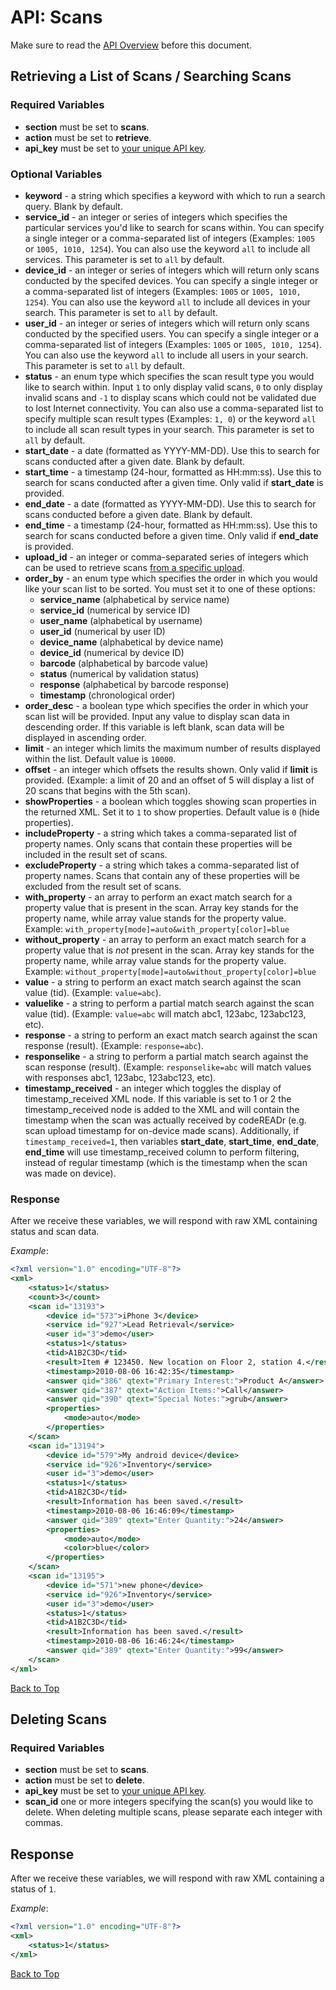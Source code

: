 <a name="head"></a><h1>API: Scans</h1>

Make sure to read the [API Overview](../README.md) before this document.

<a name="retrieve"></a><h2>Retrieving a List of Scans / Searching Scans</h2>

<h3>Required Variables</h3>

* <b>section</b> must be set to <b>scans</b>.
* <b>action</b> must be set to <b>retrieve</b>.
* <b>api_key</b> must be set to [your unique API key](../README.md#finding).

<h3>Optional Variables</h3>

* <b>keyword</b> - a string which specifies a keyword with which to run a search query. Blank by default.
* <b>service_id</b> - an integer or series of integers which specifies the particular services you'd like to search for scans within. You can specify a single integer or a comma-separated list of integers (Examples: <code>1005</code> or <code>1005, 1010, 1254</code>). You can also use the keyword <code>all</code> to include all services. This parameter is set to <code>all</code> by default.
* <b>device_id</b> - an integer or series of integers which will return only scans conducted by the specifed devices. You can specify a single integer or a comma-separated list of integers (Examples: <code>1005</code> or <code>1005, 1010, 1254</code>). You can also use the keyword <code>all</code> to include all devices in your search. This parameter is set to <code>all</code> by default.
* <b>user_id</b> - an integer or series of integers which will return only scans conducted by the specified users. You can specify a single integer or a comma-separated list of integers (Examples: <code>1005</code> or <code>1005, 1010, 1254</code>). You can also use the keyword <code>all</code> to include all users in your search. This parameter is set to <code>all</code> by default.
* <b>status</b> - an enum type which specifies the scan result type you would like to search within. Input <code>1</code> to only display valid scans, <code>0</code> to only display invalid scans and <code>-1</code> to display scans which could not be validated due to lost Internet connectivity. You can also use a comma-separated list to specify multiple scan result types (Examples: <code>1, 0</code>) or the keyword <code>all</code> to include all scan result types in your search. This parameter is set to <code>all</code> by default.
* <b>start_date</b> - a date (formatted as YYYY-MM-DD). Use this to search for scans conducted after a given date. Blank by default.
* <b>start_time</b> - a timestamp (24-hour, formatted as HH:mm:ss). Use this to search for scans conducted after a given time. Only valid if <b>start_date</b> is provided.
* <b>end_date</b> - a date (formatted as YYYY-MM-DD). Use this to search for scans conducted before a given date. Blank by default.
* <b>end_time</b> - a timestamp (24-hour, formatted as HH:mm:ss). Use this to search for scans conducted before a given time. Only valid if <b>end_date</b> is provided.
* <b>upload_id</b> - an integer or comma-separated series of integers which can be used to retrieve scans [from a specific upload](Uploads.md).
* <b>order_by</b> - an enum type which specifies the order in which you would like your scan list to be sorted. You must set it to one of these options:
    * <b>service_name</b> (alphabetical by service name)
    * <b>service_id</b> (numerical by service ID)
    * <b>user_name</b> (alphabetical by username)
    * <b>user_id</b> (numerical by user ID)
    * <b>device_name</b> (alphabetical by device name)
    * <b>device_id</b> (numerical by device ID)
    * <b>barcode</b> (alphabetical by barcode value)
    * <b>status</b> (numerical by validation status)
    * <b>response</b> (alphabetical by barcode response)
    * <b>timestamp</b> (chronological order)
* <b>order_desc</b> - a boolean type which specifies the order in which your scan list will be provided. Input any value to display scan data in descending order. If this variable is left blank, scan data will be displayed in ascending order.
* <b>limit</b> - an integer which limits the maximum number of results displayed within the list. Default value is <code>10000</code>.
* <b>offset</b> - an integer which offsets the results shown. Only valid if <b>limit</b> is provided. (Example: a limit of 20 and an offset of 5 will display a list of 20 scans that begins with the 5th scan).
* <b>showProperties</b> - a boolean which toggles showing scan properties in the returned XML. Set it to <code>1</code> to show properties. Default value is <code>0</code> (hide properties).
* <b>includeProperty</b> - a string which takes a comma-separated list of property names. Only scans that contain these properties will be included in the result set of scans.
* <b>excludeProperty</b> - a string which takes a comma-separated list of property names. Scans that contain any of these properties will be excluded from the result set of scans.
* <b>with_property</b> - an array to perform an exact match search for a property value that is present in the scan. Array key stands for the property name, while array value stands for the property value. Example: <code>with_property[mode]=auto&with_property[color]=blue</code>
* <b>without_property</b> - an array to perform an exact match search for a property value that is <i>not</i> present in the scan. Array key stands for the property name, while array value stands for the property value. Example: <code>without_property[mode]=auto&without_property[color]=blue</code>
* <b>value</b> - a string to perform an exact match search against the scan value (tid). (Example: <code>value=abc</code>).
* <b>valuelike</b> - a string to perform a partial match search against the scan value (tid). (Example: <code>value=abc</code> will match abc1, 123abc, 123abc123, etc).
* <b>response</b> - a string to perform an exact match search against the scan response (result). (Example: <code>response=abc</code>).
* <b>responselike</b> - a string to perform a partial match search against the scan response (result). (Example: <code>responselike=abc</code> will match values with responses abc1, 123abc, 123abc123, etc).
* <b>timestamp_received</b> - an integer which toggles the display of timestamp_received XML node. If this variable is set to 1 or 2 the timestamp_received node is added to the XML and will contain the timestamp when the scan was actually received by codeREADr (e.g. scan upload timestamp for on-device made scans). Additionally, if <code>timestamp_received=1</code>, then variables <b>start_date</b>, <b>start_time</b>, <b>end_date</b>, <b>end_time</b> will use timestamp_received column to perform filtering, instead of regular timestamp (which is the timestamp when the scan was made on device).

<h3>Response</h3>

After we receive these variables, we will respond with raw XML containing status and scan data.

*Example*:

~~~ .xml
<?xml version="1.0" encoding="UTF-8"?>
<xml>
    <status>1</status>
    <count>3</count>
    <scan id="13193">
        <device id="573">iPhone 3</device>
        <service id="927">Lead Retrieval</service>
        <user id="3">demo</user>
        <status>1</status>
        <tid>A1B2C3D</tid>
        <result>Item # 123450. New location on Floor 2, station 4.</result>
        <timestamp>2010-08-06 16:42:35</timestamp>
        <answer qid="386" qtext="Primary Interest:">Product A</answer>
        <answer qid="387" qtext="Action Items:">Call</answer>
        <answer qid="390" qtext="Special Notes:">grub</answer>
        <properties>
            <mode>auto</mode>
        </properties>
    </scan>
    <scan id="13194">
        <device id="579">My android device</device>
        <service id="926">Inventory</service>
        <user id="3">demo</user>
        <status>1</status>
        <tid>A1B2C3D</tid>
        <result>Information has been saved.</result>
        <timestamp>2010-08-06 16:46:09</timestamp>
        <answer qid="389" qtext="Enter Quantity:">24</answer>
        <properties>
            <mode>auto</mode>
            <color>blue</color>
        </properties>
    </scan>
    <scan id="13195">
        <device id="571">new phone</device>
        <service id="926">Inventory</service>
        <user id="3">demo</user>
        <status>1</status>
        <tid>A1B2C3D</tid>
        <result>Information has been saved.</result>
        <timestamp>2010-08-06 16:46:24</timestamp>
        <answer qid="389" qtext="Enter Quantity:">99</answer>
    </scan>
</xml>
~~~

[Back to Top](#head)

<a name="delete"></a><h2>Deleting Scans</h2>

<h3>Required Variables</h3>

* <b>section</b> must be set to <b>scans</b>.
* <b>action</b> must be set to <b>delete</b>.
* <b>api_key</b> must be set to [your unique API key](../README.md#finding).
* <b>scan_id</b> one or more integers specifying the scan(s) you would like to delete. When deleting multiple scans, please separate each integer with commas.

<h2>Response</h2>

After we receive these variables, we will respond with raw XML containing a status of <code>1</code>.

*Example*:

~~~ .xml
<?xml version="1.0" encoding="UTF-8"?>
<xml>
    <status>1</status>
</xml>
~~~

[Back to Top](#head)
